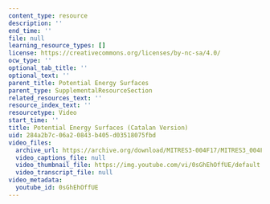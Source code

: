 ```yaml
---
content_type: resource
description: ''
end_time: ''
file: null
learning_resource_types: []
license: https://creativecommons.org/licenses/by-nc-sa/4.0/
ocw_type: ''
optional_tab_title: ''
optional_text: ''
parent_title: Potential Energy Surfaces
parent_type: SupplementalResourceSection
related_resources_text: ''
resource_index_text: ''
resourcetype: Video
start_time: ''
title: Potential Energy Surfaces (Catalan Version)
uid: 284a2b7c-06a2-0843-b405-d03518075fbd
video_files:
  archive_url: https://archive.org/download/MITRES3-004F17/MITRES3_004F17_2017EPFL_moral_ca_300k.mp4
  video_captions_file: null
  video_thumbnail_file: https://img.youtube.com/vi/0sGhEhOffUE/default.jpg
  video_transcript_file: null
video_metadata:
  youtube_id: 0sGhEhOffUE
---
```

